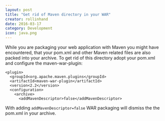 ```yaml
---
layout: post
title: "Get rid of Maven directory in your WAR"
creator: rollinhand
date: 2016-03-17
category: Development
icon: java.png
---
```

While you are packaging your web application with Maven you might have encountered, 
that your pom.xml and other Maven related files are also packed into your archive. 
To get rid of this directory adopt your pom.xml and configure the maven-war-plugin:

```
<plugin>
  <groupId<org.apache.maven.plugins</groupId>
  <artifactId<maven-war-plugin</artifactId>
  <version<2.2</version>
  <configuration>
    <archive>
      <addMavenDescriptor>false</addMavenDescriptor>
```

With adding `addMavenDescriptor=false` WAR packaging will dismiss the the pom.xml in your archive.
